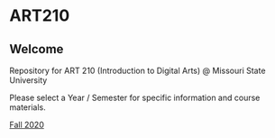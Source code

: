 # ART210

## Welcome

Repository for ART 210 (Introduction to Digital Arts) \@ Missouri State
University

Please select a Year / Semester for specific information and course materials.

[Fall 2020](https://reconfiguredeye.github.io/ART210/web/)
